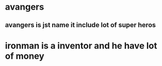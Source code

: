 # avangers

## avangers is jst name it include lot of super heros 

ironman is a inventor and he have lot of money 
==============================================

```java script
